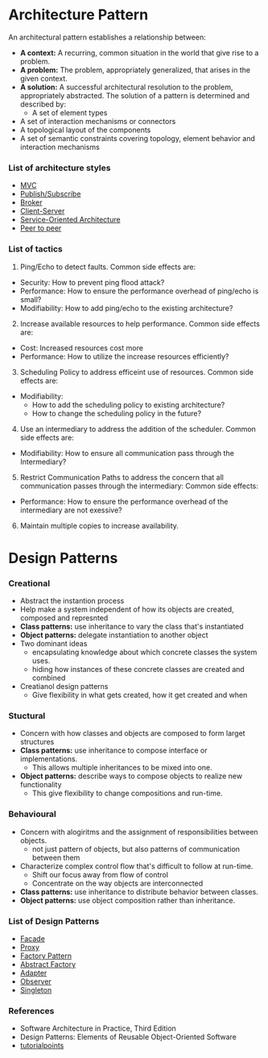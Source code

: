 # Architecture Pattern

An architectural pattern establishes a relationship between:

- **A context:** A recurring, common situation in the world that give rise to a problem.
- **A problem:** The problem, appropriately generalized, that arises in the given context.
- **A solution:** A successful architectural resolution to the problem, appropriately abstracted. The solution of a pattern is determined and described by:
  - A set of element types
- A set of interaction mechanisms or connectors
- A topological layout of the components
- A set of semantic constraints covering topology, element behavior and interaction mechanisms

### List of architecture styles

- [MVC](architecture/mvc.md)
- [Publish/Subscribe](architecture/publish_subscribe.md)
- [Broker](architecture/broker.md)
- [Client-Server](architecture/client_server.md)
- [Service-Oriented Architecture](architecture/soa.md)
- [Peer to peer](architecture/p2p.md)

### List of tactics

1. Ping/Echo to detect faults. Common side effects are:
  - Security: How to prevent ping flood attack?
  - Performance: How to ensure the performance overhead of ping/echo is small?
  - Modifiability: How to add ping/echo to the existing architecture?
2. Increase available resources to help performance. Common side effects are:
  - Cost: Increased resources cost more
  - Performance: How to utilize the increase resources efficiently?
3. Scheduling Policy to address efficeint use of resources. Common side effects are:
  - Modifiability: 
    - How to add the scheduling policy to existing architecture?
	- How to change the scheduling policy in the future?
4. Use an intermediary to address the addition of the scheduler. Common side effects are:
  - Modifiability: How to ensure all communication pass through the Intermediary?
5. Restrict Communication Paths to address the concern that all communication passes through the intermediary: Common side effects:
  - Performance: How to ensure the performance overhead of the intermediary are not exessive?
6. Maintain multiple copies to increase availability.



# Design Patterns

### Creational
- Abstract the instantion process
- Help make a system independent of how its objects are created, composed and represnted
- **Class patterns:** use inheritance to vary the class that's instantiated
- **Object patterns:** delegate instantiation to another object
- Two dominant ideas
  - encapsulating knowledge about which concrete classes the system uses.
  - hiding how instances of these concrete classes are created and combined
- Creatianol design patterns
  - Give flexibility in what gets created, how it get created and when

### Stuctural
- Concern with how classes and objects are composed to form larget structures
- **Class patterns:** use inheritance to compose interface or implementations.
  - This allows multiple inheritances to be mixed into one.
- **Object patterns:** describe ways to compose objects to realize new functionality
  - This give flexibility to change compositions and run-time.

### Behavioural
- Concern with alogiritms and the assignment of responsibilities between objects.
  - not just pattern of objects, but also patterns of communication between them
- Characterize complex control flow that's difficult to follow at run-time.
  - Shift our focus away from flow of control
  - Concentrate on the way objects are interconnected
- **Class patterns:** use inheritance to distribute behavior between classes.
- **Object patterns:** use object composition rather than inheritance.

### List of Design Patterns

- [Facade](design_pattern/facade.md)
- [Proxy](design_pattern/proxy.md)
- [Factory Pattern](design_pattern/factory_pattern.md)
- [Abstract Factory](design_pattern/abstract_factory.md)
- [Adapter](design_pattern/adapter.md)
- [Observer](design_pattern/observer.md)
- [Singleton](design_pattern/singleton.md)

### References

- Software Architecture in Practice, Third Edition
- Design Patterns: Elements of Reusable Object-Oriented Software
- [tutorialpoints](https://www.tutorialspoint.com/design_pattern/index.htm)
